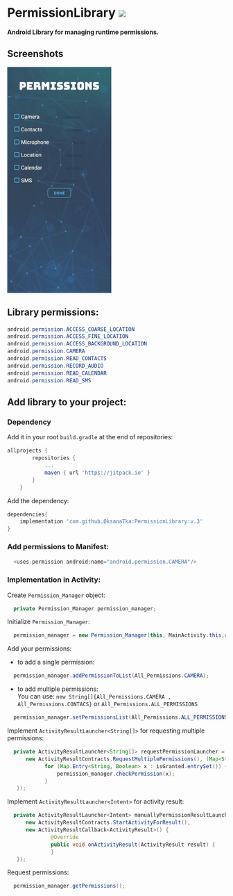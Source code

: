# PermissionLibrary  [![](https://jitpack.io/v/OksanaTka/PermissionLibrary.svg)](https://jitpack.io/#OksanaTka/PermissionLibrary)

**Android Library for managing runtime permissions.**



Screenshots
-----------
![](app_gif.gif)


Library permissions:
-----------
```java
android.permission.ACCESS_COARSE_LOCATION
android.permission.ACCESS_FINE_LOCATION
android.permission.ACCESS_BACKGROUND_LOCATION
android.permission.CAMERA
android.permission.READ_CONTACTS
android.permission.RECORD_AUDIO
android.permission.READ_CALENDAR
android.permission.READ_SMS
```


Add library to your project:
-----------

### Dependency
Add it in your root ``build.gradle`` at the end of repositories: 
```groovy
allprojects {
		repositories {
			...
			maven { url 'https://jitpack.io' }
		}
	}
```

Add the dependency:  
```groovy
dependencies{
	implementation 'com.github.OksanaTka:PermissionLibrary:v.3'
}
```

### Add permissions to Manifest:
```java
  <uses-permission android:name="android.permission.CAMERA"/>
```


### Implementation in Activity:
Create ``Permission_Manager`` object:
```java
  private Permission_Manager permission_manager;
```

Initialize ``Permission_Manager``:
```java
  permission_manager = new Permission_Manager(this, MainActivity.this,requestPermissionLauncher,manuallyPermissionResultLauncher);
```

Add your permissions:  

* to add a single permission:
```java
  permission_manager.addPermissionToList(All_Permissions.CAMERA);
```
* to add multiple permissions:  
You can use: ``new String[]{All_Permissions.CAMERA , All_Permissions.CONTACS}`` or ``All_Permissions.ALL_PERMISSIONS``
```java
  permission_manager.setPermissionsList(All_Permissions.ALL_PERMISSIONS);
```

Implement ``ActivityResultLauncher<String[]>`` for requesting multiple permissions:
```java
  private ActivityResultLauncher<String[]> requestPermissionLauncher = registerForActivityResult(
      new ActivityResultContracts.RequestMultiplePermissions(), (Map<String, Boolean> isGranted) -> {
            for (Map.Entry<String, Boolean> x : isGranted.entrySet()) {
                permission_manager.checkPermission(x);
            }
   });
```

Implement ``ActivityResultLauncher<Intent>`` for activity result:
```java
  private ActivityResultLauncher<Intent> manuallyPermissionResultLauncher = registerForActivityResult(
      new ActivityResultContracts.StartActivityForResult(),
      new ActivityResultCallback<ActivityResult>() {
              @Override
              public void onActivityResult(ActivityResult result) {
              }
   });
```

Request permissions:
```java
  permission_manager.getPermissions();
```

